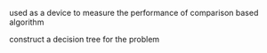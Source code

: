 used as a device to measure the performance of comparison based algorithm

construct a decision tree for the problem 